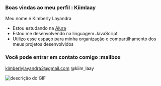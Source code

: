 ### Boas vindas ao meu perfil : Kiimlaay

Meu nome é Kimberly Layandra

- Estou estudando na [Alura](https://www.alura.com.br)
- Estou me desenvolvendo na linguagem JavaScript
- Utilizo esse espaço para minha organização e compartilhamento dos meus projetos desenvolvidos

### Você pode entrar em contato comigo :mailbox

kimberlylayandra3@gmail.com
@kiim_laay

![descrição do GIF](https://tenor.com/dnfySMK584y.gif)
